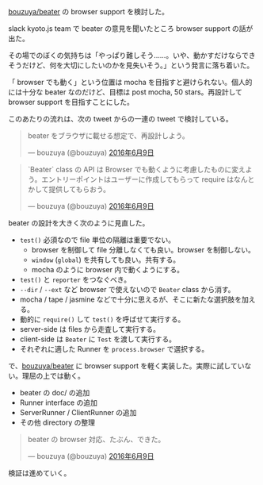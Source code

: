 [bouzuya/beater][] の browser support を検討した。

slack kyoto.js team で beater の意見を聞いたところ browser support の話が出た。

その場でのぼくの気持ちは「やっぱり難しそう……。いや、動かすだけならできそうだけど、何を大切にしたいのかを見失いそう。」という発言に落ち着いた。

「 browser でも動く」という位置は mocha を目指すと避けられない。個人的には十分な beater なのだけど、目標は post mocha, 50 stars。再設計して browser support を目指すことにした。

このあたりの流れは、次の tweet からの一連の tweet で検討している。

<blockquote class="twitter-tweet" data-lang="ja"><p lang="ja" dir="ltr">beater をブラウザに載せる想定で、再設計しよう。</p>&mdash; bouzuya (@bouzuya) <a href="https://twitter.com/bouzuya/status/740834105194123264">2016年6月9日</a></blockquote>
<script async src="//platform.twitter.com/widgets.js" charset="utf-8"></script>

<blockquote class="twitter-tweet" data-lang="ja"><p lang="ja" dir="ltr">`Beater` class の API は Browser でも動くように考慮したものに変えよう。エントリーポイントはユーザーに作成してもらって require はなんとかして提供してもらおう。</p>&mdash; bouzuya (@bouzuya) <a href="https://twitter.com/bouzuya/status/740866293834776577">2016年6月9日</a></blockquote>
<script async src="//platform.twitter.com/widgets.js" charset="utf-8"></script>

beater の設計を大きく次のように見直した。

- `test()` 必須なので file 単位の隔離は重要でない。
  - browser を制御して file 分離しなくても良い。browser を制御しない。
  - `window` (`global`) を共有しても良い。共有する。
  - mocha のように browser 内で動くようにする。
- `test()` と `reporter` をつなぐべき。
- `--dir` / `--ext` など browser で使えないので `Beater` class から消す。
- mocha / tape / jasmine などで十分に思えるが、そこに新たな選択肢を加える。
- 動的に `require()` して `test()` を呼ばせて実行する。
- server-side は files から走査して実行する。
- client-side は `Beater` に `Test` を渡して実行する。
- それぞれに適した Runner を `process.browser` で選択する。

で、[bouzuya/beater][] に browser support を軽く実装した。実際に試していない。理屈の上では動く。

- beater の doc/ の追加
- Runner interface の追加
- ServerRunner / ClientRunner の追加
- その他 directory の整理

<blockquote class="twitter-tweet" data-lang="ja"><p lang="ja" dir="ltr">beater の browser 対応、たぶん、できた。</p>&mdash; bouzuya (@bouzuya) <a href="https://twitter.com/bouzuya/status/741044525112557569">2016年6月9日</a></blockquote>
<script async src="//platform.twitter.com/widgets.js" charset="utf-8"></script>

検証は進めていく。

[bouzuya/beater]: https://github.com/bouzuya/beater
